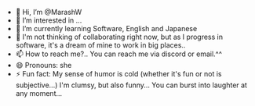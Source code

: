 - 👋 Hi, I’m @MarashW
- 👀 I’m interested in ...
- 🌱 I’m currently learning Software, English and Japanese
- 💞️ I'm not thinking of collaborating right now, but as I progress in software, it's a dream of mine to work in big places..
- 📫 How to reach me?.. You can reach me via discord or email.^^
- 😄 Pronouns: she
- ⚡ Fun fact: My sense of humor is cold (whether it's fun or not is subjective...) I'm clumsy, but also funny... You can burst into laughter at any moment...

<!---
MarashW/MarashW is a ✨ special ✨ repository because its `README.md` (this file) appears on your GitHub profile.
You can click the Preview link to take a look at your changes.
--->
